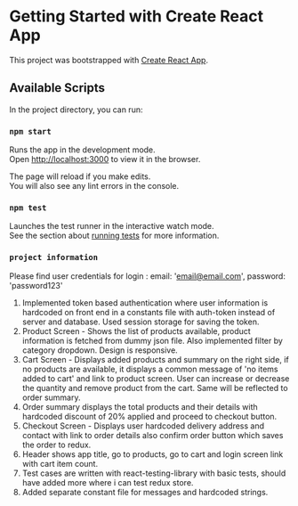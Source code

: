 # Getting Started with Create React App

This project was bootstrapped with [Create React App](https://github.com/facebook/create-react-app).

## Available Scripts

In the project directory, you can run:

### `npm start`

Runs the app in the development mode.\
Open [http://localhost:3000](http://localhost:3000) to view it in the browser.

The page will reload if you make edits.\
You will also see any lint errors in the console.

### `npm test`

Launches the test runner in the interactive watch mode.\
See the section about [running tests](https://facebook.github.io/create-react-app/docs/running-tests) for more information.

### `project information`

Please find user credentials for login : 
    email: 'email@email.com',
    password: 'password123'
    
1. Implemented token based authentication where user information is hardcoded on front end in a constants file with auth-token instead of server and database. Used session storage for saving the token.
2. Product Screen - Shows the list of products available, product information is fetched from dummy json file. Also implemented filter by category dropdown. Design is       responsive.
3. Cart Screen - Displays added products and summary on the right side, if no products are available, it displays a common message of 'no items added to cart' and link to product screen. User can increase or decrease the quantity and remove product from the cart. Same will be reflected to order summary.
4. Order summary displays the total products and their details with hardcoded discount of 20% applied and proceed to checkout button.
5. Checkout Screen - Displays user hardcoded delivery address and contact with link to order details also confirm order button which saves the order to redux.
6. Header shows app title, go to products, go to cart and login screen link with cart item count.
7. Test cases are written with react-testing-library with basic tests, should have added more where i can test redux store.
8. Added separate constant file for messages and hardcoded strings.

